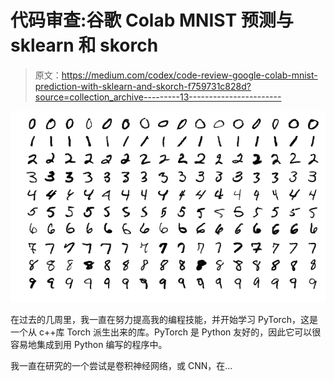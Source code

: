# 代码审查:谷歌 Colab MNIST 预测与 sklearn 和 skorch

> 原文：<https://medium.com/codex/code-review-google-colab-mnist-prediction-with-sklearn-and-skorch-f759731c828d?source=collection_archive---------13----------------------->

![](img/fb1820d9fba4b0d9024ec08a93c675e0.png)

在过去的几周里，我一直在努力提高我的编程技能，并开始学习 PyTorch，这是一个从 c++库 Torch 派生出来的库。PyTorch 是 Python 友好的，因此它可以很容易地集成到用 Python 编写的程序中。

我一直在研究的一个尝试是卷积神经网络，或 CNN，在…